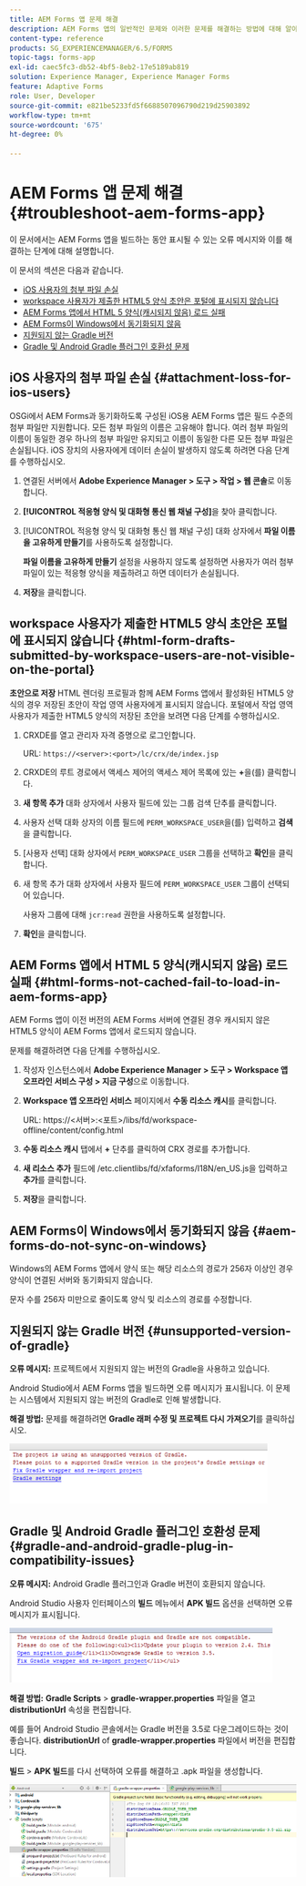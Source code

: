 ```yaml
---
title: AEM Forms 앱 문제 해결
description: AEM Forms 앱의 일반적인 문제와 이러한 문제를 해결하는 방법에 대해 알아봅니다.
content-type: reference
products: SG_EXPERIENCEMANAGER/6.5/FORMS
topic-tags: forms-app
exl-id: caec5fc3-db52-4bf5-8eb2-17e5189ab819
solution: Experience Manager, Experience Manager Forms
feature: Adaptive Forms
role: User, Developer
source-git-commit: e821be5233fd5f6688507096790d219d25903892
workflow-type: tm+mt
source-wordcount: '675'
ht-degree: 0%

---
```


# AEM Forms 앱 문제 해결 {#troubleshoot-aem-forms-app}

이 문서에서는 AEM Forms 앱을 빌드하는 동안 표시될 수 있는 오류 메시지와 이를 해결하는 단계에 대해 설명합니다.

이 문서의 섹션은 다음과 같습니다.

* [iOS 사용자의 첨부 파일 손실](/help/forms/using/issues-aem-forms-app.md#attachment-loss-for-ios-users)
* [workspace 사용자가 제출한 HTML5 양식 초안은 포털에 표시되지 않습니다](/help/forms/using/issues-aem-forms-app.md#html-form-drafts-submitted-by-workspace-users-are-not-visible-on-the-portal)
* [AEM Forms 앱에서 HTML 5 양식(캐시되지 않음) 로드 실패](/help/forms/using/issues-aem-forms-app.md#html-forms-not-cached-fail-to-load-in-aem-forms-app)
* [AEM Forms이 Windows에서 동기화되지 않음](/help/forms/using/issues-aem-forms-app.md#aem-forms-do-not-sync-on-windows)
* [지원되지 않는 Gradle 버전](/help/forms/using/issues-aem-forms-app.md#unsupported-version-of-gradle)
* [Gradle 및 Android Gradle 플러그인 호환성 문제](/help/forms/using/issues-aem-forms-app.md#gradle-and-android-gradle-plug-in-compatibility-issues)

## iOS 사용자의 첨부 파일 손실 {#attachment-loss-for-ios-users}

OSGi에서 AEM Forms과 동기화하도록 구성된 iOS용 AEM Forms 앱은 필드 수준의 첨부 파일만 지원합니다. 모든 첨부 파일의 이름은 고유해야 합니다. 여러 첨부 파일의 이름이 동일한 경우 하나의 첨부 파일만 유지되고 이름이 동일한 다른 모든 첨부 파일은 손실됩니다. iOS 장치의 사용자에게 데이터 손실이 발생하지 않도록 하려면 다음 단계를 수행하십시오.

1. 연결된 서버에서 **Adobe Experience Manager > 도구 > 작업 > 웹 콘솔**&#x200B;로 이동합니다.
1. **[!UICONTROL 적응형 양식 및 대화형 통신 웹 채널 구성]**&#x200B;을 찾아 클릭합니다.
1. [!UICONTROL 적응형 양식 및 대화형 통신 웹 채널 구성] 대화 상자에서 **파일 이름을 고유하게 만들기**&#x200B;를 사용하도록 설정합니다.

   **파일 이름을 고유하게 만들기** 설정을 사용하지 않도록 설정하면 사용자가 여러 첨부 파일이 있는 적응형 양식을 제출하려고 하면 데이터가 손실됩니다.

1. **저장**&#x200B;을 클릭합니다.

## workspace 사용자가 제출한 HTML5 양식 초안은 포털에 표시되지 않습니다 {#html-form-drafts-submitted-by-workspace-users-are-not-visible-on-the-portal}

**초안으로 저장** HTML 렌더링 프로필과 함께 AEM Forms 앱에서 활성화된 HTML5 양식의 경우 저장된 초안이 작업 영역 사용자에게 표시되지 않습니다. 포털에서 작업 영역 사용자가 제출한 HTML5 양식의 저장된 초안을 보려면 다음 단계를 수행하십시오.

1. CRXDE를 열고 관리자 자격 증명으로 로그인합니다.

   URL: `https://<server>:<port>/lc/crx/de/index.jsp`

1. CRXDE의 루트 경로에서 액세스 제어의 액세스 제어 목록에 있는 **+**&#x200B;을(를) 클릭합니다.
1. **새 항목 추가** 대화 상자에서 사용자 필드에 있는 그룹 검색 단추를 클릭합니다.
1. 사용자 선택 대화 상자의 이름 필드에 `PERM_WORKSPACE_USER`을(를) 입력하고 **검색**&#x200B;을 클릭합니다.
1. [사용자 선택] 대화 상자에서 `PERM_WORKSPACE_USER` 그룹을 선택하고 **확인**&#x200B;을 클릭합니다.
1. 새 항목 추가 대화 상자에서 사용자 필드에 `PERM_WORKSPACE_USER` 그룹이 선택되어 있습니다.

   사용자 그룹에 대해 `jcr:read` 권한을 사용하도록 설정합니다.

1. **확인**&#x200B;을 클릭합니다.

## AEM Forms 앱에서 HTML 5 양식(캐시되지 않음) 로드 실패 {#html-forms-not-cached-fail-to-load-in-aem-forms-app}

AEM Forms 앱이 이전 버전의 AEM Forms 서버에 연결된 경우 캐시되지 않은 HTML5 양식이 AEM Forms 앱에서 로드되지 않습니다.

문제를 해결하려면 다음 단계를 수행하십시오.

1. 작성자 인스턴스에서 **Adobe Experience Manager > 도구 > Workspace 앱 오프라인 서비스 구성 > 지금 구성**&#x200B;으로 이동합니다.
1. **Workspace 앱 오프라인 서비스** 페이지에서 **수동 리소스 캐시**&#x200B;를 클릭합니다.

   URL: https://&lt;서버>:&lt;포트>/libs/fd/workspace-offline/content/config.html

1. **수동 리소스 캐시** 탭에서 **+** 단추를 클릭하여 CRX 경로를 추가합니다.
1. **새 리소스 추가** 필드에 /etc.clientlibs/fd/xfaforms/I18N/en_US.js을 입력하고 **추가**&#x200B;를 클릭합니다.
1. **저장**&#x200B;을 클릭합니다.

## AEM Forms이 Windows에서 동기화되지 않음 {#aem-forms-do-not-sync-on-windows}

Windows의 AEM Forms 앱에서 양식 또는 해당 리소스의 경로가 256자 이상인 경우 양식이 연결된 서버와 동기화되지 않습니다.

문자 수를 256자 미만으로 줄이도록 양식 및 리소스의 경로를 수정합니다.

## 지원되지 않는 Gradle 버전 {#unsupported-version-of-gradle}

**오류 메시지:** 프로젝트에서 지원되지 않는 버전의 Gradle을 사용하고 있습니다.

Android Studio에서 AEM Forms 앱을 빌드하면 오류 메시지가 표시됩니다. 이 문제는 시스템에서 지원되지 않는 버전의 Gradle로 인해 발생합니다.

**해결 방법:** 문제를 해결하려면 **Gradle 래퍼 수정 및 프로젝트 다시 가져오기**&#x200B;를 클릭하십시오.

![gradle_unsupported_version](assets/gradle_unsupported_version.png)

## Gradle 및 Android Gradle 플러그인 호환성 문제 {#gradle-and-android-gradle-plug-in-compatibility-issues}

**오류 메시지:** Android Gradle 플러그인과 Gradle 버전이 호환되지 않습니다.

Android Studio 사용자 인터페이스의 **빌드** 메뉴에서 **APK 빌드** 옵션을 선택하면 오류 메시지가 표시됩니다.

![gradle_plugin_compatibility](assets/gradle_plugin_compatibility.png)

**해결 방법:** **Gradle Scripts** > **gradle-wrapper.properties** 파일을 열고 **distributionUrl** 속성을 편집합니다.

예를 들어 Android Studio 콘솔에서는 Gradle 버전을 3.5로 다운그레이드하는 것이 좋습니다. **distributionUrl** of **gradle-wrapper.properties** 파일에서 버전을 편집합니다.

**빌드** > **APK 빌드**&#x200B;를 다시 선택하여 오류를 해결하고 .apk 파일을 생성합니다.

![gradle_wrapper_properties](assets/gradle_wrapper_properties.png)
